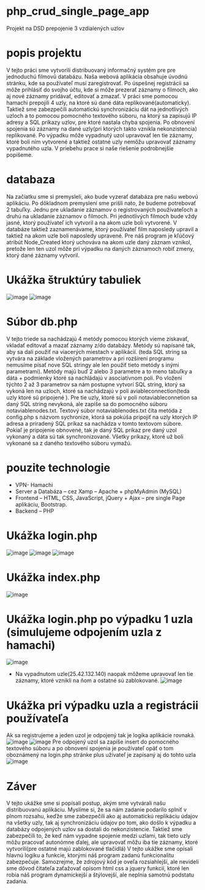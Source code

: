 # php_crud_single_page_app
Projekt na DSD prepojenie 3 vzdialených uzlov 
# popis projektu 
V tejto práci sme vytvorili distribuovaný informačný  systém pre pre jednoduchú filmovú databázu. Naša webová aplikácia obsahuje úvodnú stránku, kde sa používateľ musí zaregistrovať. Po úspešnej registrácii sa môže prihlásiť do svojho účtu, kde si môže prezerať záznamy o filmoch, ako aj nové záznamy pridávať, editovať a zmazať. V práci sme pomocou hamachi prepojili 4 uzly, na ktoré sú dané dáta replikované(automaticky). Taktiež sme zabezpečili automatickú synchronizáciu dát na jednotlivých uzloch a to pomocou pomocného textového súboru, na ktorý sa zapisujú IP adresy a SQL príkazy uzlov, pre ktoré nastala chyba spojenia. Po obnovení spojenia sú záznamy na dané uzly(pri ktorých takto vznikla nekonzistencia) replikované. Po výpadku môže vypadnutý uzol upravovať len tie záznamy, ktoré boli ním vytvorené a taktiež ostatné uzly nemôžu upravovať záznamy vypadnutého uzla. V priebehu prace si naše riešenie podrobnejšie popíšeme. 
# databaza 
Na začiatku sme si premysleli, ako bude vyzerať databáza pre našu webovú aplikáciu. Po dôkladnom premyslení sme prišli nato, že budeme potrebovať 2 tabuľky. Jednu pre ukladanie záznamov o registrovaných používateľoch a druhú na ukladanie záznamov o filmoch.
Pri jednotlivých filmoch bude vždy jasné, ktorý používateľ ich vytvoril a na akom uzle boli vytvorené. V databáze taktiež zaznamenávame, ktorý používateľ film naposledy upravil a taktiež na akom uzle boli naposledy upravené. Pre náš program  je kľúčový atribút Node_Created ktorý uchováva na akom uzle daný záznam vznikol, pretože len ten uzol môže pri výpadku na daných záznamoch robiť zmeny, ktorý dané záznamy vytvoril.  
# Ukážka štruktúry tabuliek
![image](https://github.com/martinjankech/distribuovane_spracovanie_udajov_projekt/assets/63880926/40c2e66a-0d03-48a6-adf3-b21cb733c3aa)
![image](https://github.com/martinjankech/distribuovane_spracovanie_udajov_projekt/assets/63880926/19fcebfc-f43f-4cd3-9c9a-22cf71c64a7f)
# Súbor db.php 
V tejto triede sa nachádzajú 4 metódy pomocou ktorých vieme získavať, vkladať editovať a mazať záznamy z/do databázy. Metódy sú napísané  tak, aby sa dali použiť na viacerých miestach v aplikácií. (teda SQL string sa vytvára na základe vložených parametrov a pri rozšírení programu nemusíme písať nove SQL stringy ale len použiť tieto metódy s inými parametrami). Metódy majú buď 2 alebo 3 parametre a to meno tabuľky a  dáta + podmienky ktoré sa nachládajú v asociatívnom poli. Po vložení týchto 2 až 3 parametrov sa nám postupne vytvorí SQL string, ktorý sa vykoná len na uzloch, ktoré sa nachádzajú v poli aviableconnection(teda uzly ktoré sú pripojené ). Pre tie uzly, ktoré sú v poli notaviableconnetion sa daný SQL string nevykoná, ale zapíše sa do pomocného súboru notaviablenodes.txt. 
Textový súbor notaviablenodes.txt číta metóda z config.php s názvom sychronize, ktorá sa pokúša pripojiť na uzly ktorých IP adresa a priradený SQL príkaz sa nachádza v tomto textovom súbore. Pokiaľ je pripojenie obnovené, tak je daný SQL príkaz pre daný uzol vykonaný a dáta sú tak synchronizované. Všetky príkazy, ktoré už boli vykonané sa z daného textového súboru vymažú. 
# pouzite technologie 
* VPN- Hamachi 
* Server a Databáza – cez Xamp – Apache + phpMyAdmin (MySQL)
* Frontend – HTML, CSS, JavaScript, jQuery + Ajax – pre single Page aplikáciu,  Bootstrap. 
* Backend – PHP
# Ukážka login.php 
![image](https://github.com/martinjankech/distribuovane_spracovanie_udajov_projekt/assets/63880926/dcef8a50-63c1-472f-aa4a-71c44cb56af2)
![image](https://github.com/martinjankech/distribuovane_spracovanie_udajov_projekt/assets/63880926/67239884-51eb-4e78-99c4-98a67707a147)
![image](https://github.com/martinjankech/distribuovane_spracovanie_udajov_projekt/assets/63880926/0e0c234a-82b1-4278-86aa-085cd67fdc40)
# Ukážka index.php 
![image](https://github.com/martinjankech/distribuovane_spracovanie_udajov_projekt/assets/63880926/02d295a5-ece9-4c30-adc4-7f387bcb5a1f)
# Ukážka login.php po výpadku 1 uzla (simulujeme odpojením uzla z hamachi)
![image](https://github.com/martinjankech/distribuovane_spracovanie_udajov_projekt/assets/63880926/d6729213-f20d-4fb1-a010-72683c5dfe00)
* Na vypadnutom uzle(25.42.132.140) naopak môžeme upravovať len tie záznamy, ktoré vznikli na ňom a ostatné sú zablokované.
![image](https://github.com/martinjankech/distribuovane_spracovanie_udajov_projekt/assets/63880926/fa01830f-4461-45a0-aeba-e2882c3c6cc0)
# Ukážka pri výpadku uzla a registrácii používateľa 
Ak sa registrujeme a jeden uzol je odpojený tak je logika aplikácie rovnaká. 
![image](https://github.com/martinjankech/distribuovane_spracovanie_udajov_projekt/assets/63880926/08f84060-0bdd-452b-91da-b0aff8cdca16)
![image](https://github.com/martinjankech/distribuovane_spracovanie_udajov_projekt/assets/63880926/85d9776e-4ad4-4b48-b89a-707bb19fc822)
Pre odpojený uzol sa zapíše insert do  pomocného textového súboru a po obnovení spojenia je používateľ opäť o tom oboznámený na login.php stránke plus užívateľ je zapísaný aj do tohto uzla
![image](https://github.com/martinjankech/distribuovane_spracovanie_udajov_projekt/assets/63880926/3c0f7d46-038c-4403-8f5a-588b3c3e316a)
# Záver
V tejto ukážke sme si popísali postup, akým sme vytvárali  našu distribuovanú aplikáciu. Myslíme si, že sa nám zadanie podarilo splniť v plnom rozsahu, keďže sme zabezpečili ako aj automatickú replikáciu údajov na všetky uzly, tak aj synchronizáciu údajov po tom, ako došlo k výpadku a databázy odpojených uzlov sa dostali do nekonzistencie. Taktiež sme zabezpečili to, že keď nám vypadne spojenie medzi uzlami, tak tieto uzly môžu pracovať autonómne ďalej, ale upravovať môžu iba tie záznamy, ktoré vytvorili(pre ostatné majú zablokované tlačidlá) V tejto ukážke sme opísali  hlavnú logiku a funkcie, ktorými náš program  zadanú funkcionalitu zabezpečuje. Samozrejme, že zdrojový kód je oveľa rozsiahlejší, ale nevideli sme dôvod čitateľa zaťažovať  opisom html css a jquery funkcií, ktoré len robia náš program dynamickejší a štýlovejší, ale neplnia samotnú podstatu zadania. 



